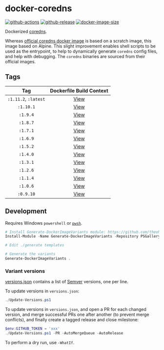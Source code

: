 # docker-coredns

[![github-actions](https://github.com/theohbrothers/docker-coredns/workflows/ci-master-pr/badge.svg)](https://github.com/theohbrothers/docker-coredns/actions)
[![github-release](https://img.shields.io/github/v/release/theohbrothers/docker-coredns?style=flat-square)](https://github.com/theohbrothers/docker-coredns/releases/)
[![docker-image-size](https://img.shields.io/docker/image-size/theohbrothers/docker-coredns/latest)](https://hub.docker.com/r/theohbrothers/docker-coredns)

Dockerized [coredns](https://github.com/coredns/coredns).

Whereas [official coredns docker image](https://hub.docker.com/r/coredns/coredns) is based on a scratch image, this image based on Alpine. This slight improvement enables shell scripts to be used as the entrypoint, to help to dynamically generate `coredns` config files, and help with debugging. The `coredns` binaries are sourced from their official images.

## Tags

| Tag | Dockerfile Build Context |
|:-------:|:---------:|
| `:1.11.2`, `:latest` | [View](variants/1.11.2) |
| `:1.10.1` | [View](variants/1.10.1) |
| `:1.9.4` | [View](variants/1.9.4) |
| `:1.8.7` | [View](variants/1.8.7) |
| `:1.7.1` | [View](variants/1.7.1) |
| `:1.6.9` | [View](variants/1.6.9) |
| `:1.5.2` | [View](variants/1.5.2) |
| `:1.4.0` | [View](variants/1.4.0) |
| `:1.3.1` | [View](variants/1.3.1) |
| `:1.2.6` | [View](variants/1.2.6) |
| `:1.1.4` | [View](variants/1.1.4) |
| `:1.0.6` | [View](variants/1.0.6) |
| `:0.9.10` | [View](variants/0.9.10) |

## Development

Requires Windows `powershell` or [`pwsh`](https://github.com/PowerShell/PowerShell).

```powershell
# Install Generate-DockerImageVariants module: https://github.com/theohbrothers/Generate-DockerImageVariants
Install-Module -Name Generate-DockerImageVariants -Repository PSGallery -Scope CurrentUser -Force -Verbose

# Edit ./generate templates

# Generate the variants
Generate-DockerImageVariants .
```

### Variant versions

[versions.json](generate/definitions/versions.json) contains a list of [Semver](https://semver.org/) versions, one per line.

To update versions in `versions.json`:

```powershell
./Update-Versions.ps1
```

To update versions in `versions.json`, and open a PR for each changed version, and merge successful PRs one after another (to prevent merge conflicts), and finally create a tagged release and close milestone:

```powershell
$env:GITHUB_TOKEN = 'xxx'
./Update-Versions.ps1 -PR -AutoMergeQueue -AutoRelease
```

To perform a dry run, use `-WhatIf`.

